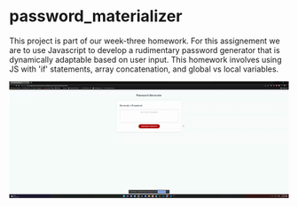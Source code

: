 # password_materializer

This project is part of our week-three homework.
For this assignement we are to use Javascript to develop a rudimentary password generator that is dynamically adaptable based on user input. This homework involves using JS with 'if' statements, array concatenation, and global vs local variables. 


![](assets/walkthrough.gif)